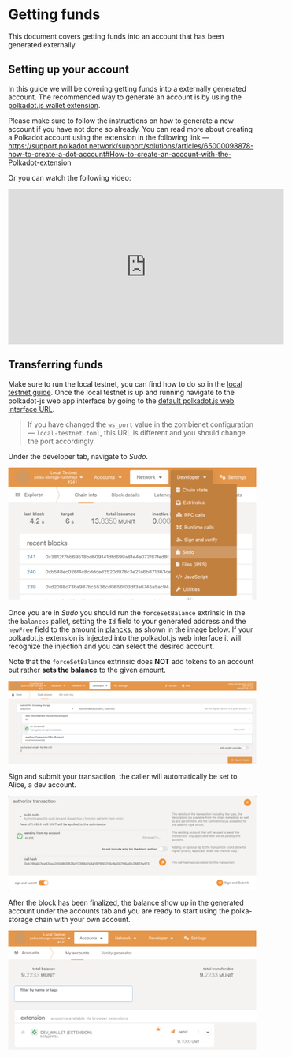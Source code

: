 # Getting funds

This document covers getting funds into an account that has been generated externally.

## Setting up your account

In this guide we will be covering getting funds into a externally generated account. The recommended way to generate an account is by using the [polkadot.js wallet extension](https://github.com/polkadot-js/extension).

Please make sure to follow the instructions on how to generate a new account if you have not done so already.
You can read more about creating a Polkadot account using the extension in the following link —
<https://support.polkadot.network/support/solutions/articles/65000098878-how-to-create-a-dot-account#How-to-create-an-account-with-the-Polkadot-extension>

Or you can watch the following video:
<iframe
    style="display:block; margin-left:auto; margin-right:auto"
    width="560"
    height="315"
    src="https://www.youtube-nocookie.com/embed/DNU0p5G0Gqc?si=L_rsjH8zYDmNKVBB"
    title="YouTube video player"
    frameborder="0"
    allow="accelerometer; autoplay; clipboard-write; encrypted-media; gyroscope; picture-in-picture; web-share"
    referrerpolicy="strict-origin-when-cross-origin" allowfullscreen></iframe>

## Transferring funds

Make sure to run the local testnet, you can find how to do so in the [local testnet guide](local-testnet.md). Once the local testnet is up and running navigate to the polkadot-js web app interface by going to the [default polkadot.js web interface URL](https://polkadot.js.org/apps/?rpc=ws://127.0.0.1:42069).

> If you have changed the `ws_port` value in the zombienet configuration — `local-testnet.toml`,
> this URL is different and you should change the port accordingly.

Under the developer tab, navigate to *Sudo*.

![sudo selection](../../images/transfer-funds/developer-sudo.png)

Once you are in *Sudo* you should run the `forceSetBalance` extrinsic in the the `balances` pallet,
setting the `Id` field to your generated address and the `newFree` field to the amount in [plancks](../glossary.md#planck),
as shown in the image below.
If your polkadot.js extension is injected into the polkadot.js web interface it will recognize the injection and you can select the desired account.

<div class="warning">

Note that the `forceSetBalance` extrinsic does **NOT** add tokens to an account but rather **sets the balance** to the given amount.

</div>

![balance forceSetBalance](../../images/transfer-funds/force-set-balance.png)

Sign and submit your transaction, the caller will automatically be set to Alice, a dev account.

![sign and submit](../../images/transfer-funds/sign-and-submit.png)

After the block has been finalized, the balance show up in the generated account under the accounts tab and you are ready to start using the polka-storage chain with your own account.

![account balance](../../images/transfer-funds/account-balance.png)
